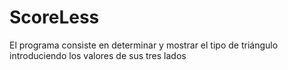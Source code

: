 # ScoreLess
El programa consiste en determinar y mostrar el tipo de triángulo introduciendo los valores de sus tres lados
